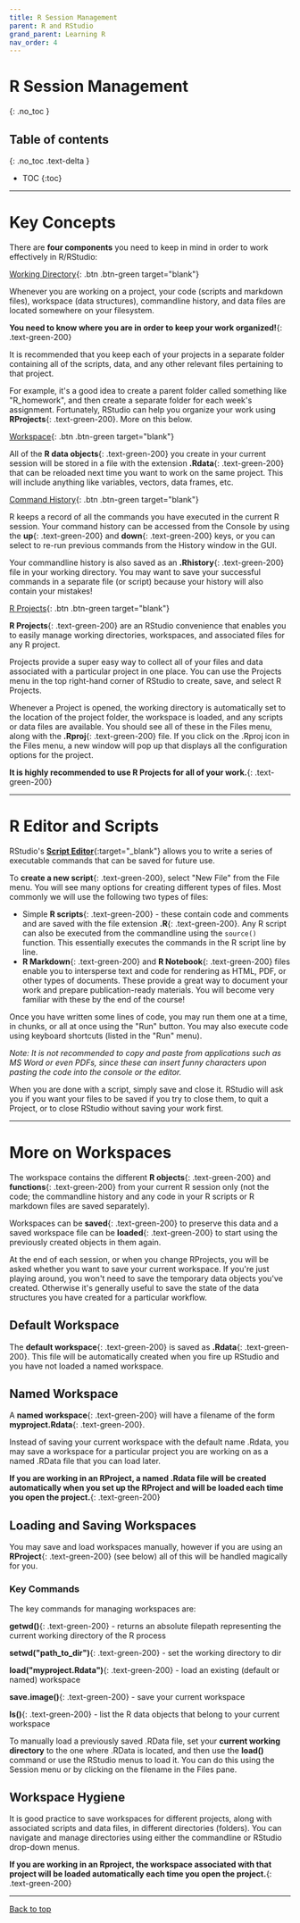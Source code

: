 ```yaml
---
title: R Session Management
parent: R and RStudio
grand_parent: Learning R
nav_order: 4
---
```


# R Session Management
{: .no_toc }

## Table of contents
{: .no_toc .text-delta }

- TOC
{:toc}

---

# Key Concepts

There are **four components** you need to keep in mind in order to work effectively in R/RStudio:

[Working Directory](https://support.rstudio.com/hc/en-us/articles/200711843-Working-Directories-and-Workspaces){: .btn .btn-green target="blank"}

Whenever you are working on a project, your code (scripts and markdown files), workspace (data structures), commandline history, and data files are located somewhere on your filesystem.

**You need to know where you are in order to keep your work organized!**{: .text-green-200}

It is recommended that you keep each of your projects in a separate folder containing all of the scripts, data, and any other relevant files pertaining to that project.

For example, it's a good idea to create a parent folder called something like "R_homework", and then create a separate folder for each week's assignment. Fortunately, RStudio can help you organize your work using **RProjects**{: .text-green-200}. More on this below.


[Workspace](https://support.rstudio.com/hc/en-us/articles/200711843-Working-Directories-and-Workspaces){: .btn .btn-green target="blank"}

All of the **R data objects**{: .text-green-200} you create in your current session will be stored in a file with the extension **.Rdata**{: .text-green-200} that can be reloaded next time you want to work on the same project. This will include anything like variables, vectors, data frames, etc.


[Command History](https://support.rstudio.com/hc/en-us/articles/200526217-Command-History-in-the-RStudio-IDE){: .btn .btn-green target="blank"}

R keeps a record of all the commands you have executed in the current R session. Your command history can be accessed from the Console by using the **up**{: .text-green-200} and **down**{: .text-green-200} keys, or you can select to re-run previous commands from the History window in the GUI.

Your commandline history is also saved as an **.Rhistory**{: .text-green-200} file in your working directory. You may want to save your successful commands in a separate file (or script) because your history will also contain your mistakes!


[R Projects](https://support.rstudio.com/hc/en-us/articles/200526207){: .btn .btn-green target="blank"}

**R Projects**{: .text-green-200} are an RStudio convenience that enables you to easily manage working directories, workspaces, and associated files for any R project.

Projects provide a super easy way to collect all of your files and data associated with a particular project in one place. You can use the Projects menu in the top right-hand corner of RStudio to create, save, and select R Projects.

Whenever a Project is opened, the working directory is automatically set to the location of the project folder, the workspace is loaded, and any scripts or data files are available. You should see all of these in the Files menu, along with the **.Rproj**{: .text-green-200} file. If you click on the .Rproj icon in the Files menu, a new window will pop up that displays all the configuration options for the project.

**It is highly recommended to use R Projects for all of your work.**{: .text-green-200}

---

# R Editor and Scripts

RStudio's [**Script Editor**](https://support.rstudio.com/hc/en-us/articles/200484448){:target="_blank"} allows you to write a series of executable commands that can be saved for future use.

To **create a new script**{: .text-green-200}, select "New File" from the File menu. You will see many options for creating different types of files. Most commonly we will use the following two types of files:

- Simple **R scripts**{: .text-green-200} - these contain code and comments and are saved with the file extension **.R**{: .text-green-200}. Any R script can also be executed from the commandline using the `source()` function. This essentially executes the commands in the R script line by line.
- **R Markdown**{: .text-green-200} and **R Notebook**{: .text-green-200} files enable you to intersperse text and code for rendering as HTML, PDF, or other types of documents. These provide a great way to document your work and prepare publication-ready materials. You will become very familiar with these by the end of the course!

Once you have written some lines of code, you may run them one at a time, in chunks, or all at once using the "Run" button. You may also execute code using keyboard shortcuts (listed in the "Run" menu).

*Note: It is not recommended to copy and paste from applications such as MS Word or even PDFs, since these can insert funny characters upon pasting the code into the console or the editor.*

When you are done with a script, simply save and close it. RStudio will ask you if you want your files to be saved if you try to close them, to quit a Project, or to close RStudio without saving your work first.

---

# More on Workspaces

The workspace contains the different **R objects**{: .text-green-200} and **functions**{: .text-green-200} from your current R session only (not the code; the commandline history and any code in your R scripts or R markdown files are saved separately).

Workspaces can be **saved**{: .text-green-200} to preserve this data and a saved workspace file can be **loaded**{: .text-green-200} to start using the previously created objects in them again.

At the end of each session, or when you change RProjects, you will be asked whether you want to save your current workspace. If you're just playing around, you won't need to save the temporary data objects you've created. Otherwise it's generally useful to save the state of the data structures you have created for a particular workflow.

## Default Workspace

The **default workspace**{: .text-green-200} is saved as **.Rdata**{: .text-green-200}. This file will be automatically created when you fire up RStudio and you have not loaded a named workspace.


## Named Workspace

A **named workspace**{: .text-green-200} will have a filename of the form **myproject.Rdata**{: .text-green-200}.

Instead of saving your current workspace with the default name .Rdata, you may save a workspace for a particular project you are working on as a named .RData file that you can load later.

**If you are working in an RProject, a named .Rdata file will be created automatically when you set up the RProject and will be loaded each time you open the project.**{: .text-green-200}

## Loading and Saving Workspaces

You may save and load workspaces manually, however if you are using an **RProject**{: .text-green-200} (see below) all of this will be handled magically for you.

### Key Commands

The key commands for managing workspaces are:

**getwd()**{: .text-green-200} - returns an absolute filepath representing the current working directory of the R process

**setwd("path_to_dir")**{: .text-green-200} - set the working directory to dir

**load("myproject.Rdata")**{: .text-green-200} - load an existing (default or named) workspace

**save.image()**{: .text-green-200} - save your current workspace

**ls()**{: .text-green-200} - list the R data objects that belong to your current workspace

To manually load a previously saved .RData file, set your **current working directory** to the one where .RData is located, and then use the **load()** command or use the RStudio menus to load it. You can do this using the Session menu or by clicking on the filename in the Files pane.


## Workspace Hygiene

It is good practice to save workspaces for different projects, along with associated scripts and data files, in different directories (folders). You can navigate and manage directories using either the commandline or RStudio drop-down menus.

**If you are working in an Rproject, the workspace associated with that project will be loaded automatically each time you open the project.**{: .text-green-200}

---

[Back to top](#top)
